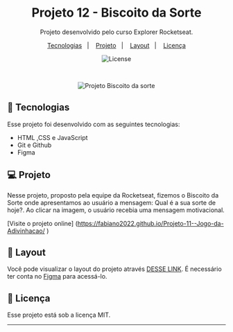 <h1 align="center"> Projeto 12 - Biscoito da Sorte </h1>

<p align="center">
Projeto desenvolvido pelo curso Explorer Rocketseat.
</p>

<p align="center">
  <a href="#-tecnologias">Tecnologias</a>&nbsp;&nbsp;&nbsp;|&nbsp;&nbsp;&nbsp;
  <a href="#-projeto">Projeto</a>&nbsp;&nbsp;&nbsp;|&nbsp;&nbsp;&nbsp;
  <a href="#-layout">Layout</a>&nbsp;&nbsp;&nbsp;|&nbsp;&nbsp;&nbsp;
  <a href="#memo-licença">Licença</a>
</p>

<p align="center">
  <img alt="License" src="https://img.shields.io/static/v1?label=license&message=MIT&color=49AA26&labelColor=000000">
</p>

<br>

<p align="center">
  <img alt="Projeto Biscoito da sorte" src="https://raw.githubusercontent.com/gist/Fabiano2022/b6d8c740d21d4480beabcb7d439a682f/raw/46b957b4daf13634f36583c22771969551268fb2/Projeto%2012%20Biscoito%20da%20sorte.svg">
</p>

## 🚀 Tecnologias

Esse projeto foi desenvolvido com as seguintes tecnologias:

- HTML ,CSS e JavaScript
- Git e Github
- Figma


## 💻 Projeto

Nesse projeto, proposto pela equipe da Rocketseat, fizemos o Biscoito da Sorte onde apresentamos ao usuário a mensagem: Qual é a sua sorte de hoje?. Ao clicar na imagem, o usuário recebia uma mensagem motivacional. 


[Visite o projeto online] (https://fabiano2022.github.io/Projeto-11--Jogo-da-Adivinhacao/ ) 


## 🔖 Layout

Você pode visualizar o layout do projeto através [DESSE LINK](https://www.figma.com/community/file/1182751789348533739). É necessário ter conta no [Figma](https://figma.com) para acessá-lo.

## :memo: Licença

Esse projeto está sob a licença MIT.

---
